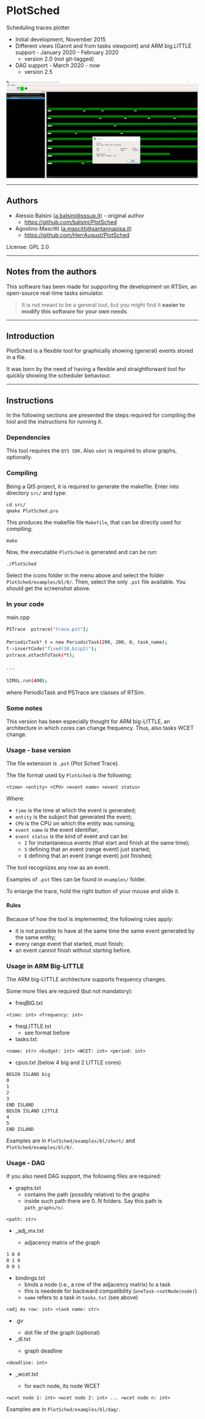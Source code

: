 # PlotSched

Scheduling traces plotter

* Initial development, November 2015
* Different views (Gannt and from tasks viewpoint) and ARM big.LITTLE support - January 2020 - February 2020
  * version 2.0 (not git-tagged)
* DAG support - March 2020 - now
  * version 2.5

![A screenshot](screens/screen_bl_0.png)

----
## Authors

* Alessio Balsini (a.balsini@sssup.it) - original author
  *  https://github.com/balsini/PlotSched
* Agostino Mascitti (a.mascitti@santannapisa.it)
  * https://github.com/HerrAugust/PlotSched

License: GPL 2.0

----
## Notes from the authors
This software has been made for supporting the
development on RTSim, an open-source real-time
tasks simulator.

> It is not meant to be a general tool, but
> you might find it **easier to modify this
> software for your own needs**.

----
## Introduction

PlotSched is a flexible tool for graphically showing (general) events stored in a file.

It was born by the need of having a flexible and straightforward tool for quickly showing the scheduler behaviour.

----

## Instructions

In the following sections are presented the steps required for compiling the tool and the instructions for running it.

### Dependencies

This tool requires the `Qt5 SDK`.
Also `xdot` is required to show graphs, optionally.

### Compiling

Being a Qt5 project, it is required to generate the makefile.
Enter into directory `src/` and type:

```
cd src/
qmake PlotSched.pro
```

This produces the makefile file `Makefile`, that can be directly used for compiling:

```
make
```

Now, the executable `PlotSched` is generated and can be run:

```
./PlotSched
```

Select the icons folder in the menu above and select the folder `PlotSched/examples/bl/0/`.
Then, select the only `.pst` file available. You should get the screenshot above.

### In your code

main.cpp

```sh
PSTrace  pstrace("trace.pst");

PeriodicTask* t = new PeriodicTask(200, 200, 0, task_name);
t->insertCode("fixed(10,bzip2)");
pstrace.attachToTask(*t);

...

SIMUL.run(400);
```

where PeriodicTask and PSTrace are classes of RTSim.

### Some notes
This version has been especially thought for ARM big-LITTLE,
an architecture in which cores can change frequency. Thus, also tasks WCET change.

### Usage - base version

The file extension is `.pst` (Plot Sched Trace).

The file format used by `PlotSched` is the following:

```
<time> <entity> <CPU> <event name> <event status>
```

Where:
* `time` is the time at which the event is generated;
* `entity` is the subject that generated the event;
* `CPU` is the CPU on which the entity was running;
* `event name` is the event identifier;
* `event status` is the kind of event and can be:
  * `I` for instantaneous events (that start and finish at the same time);
  * `S` defining that an event (range event) just started;
  * `E` defining that an event (range event) just finished;

The tool recognizes any row as an event.

Examples of `.pst` files can be found in `examples/` folder.


To enlarge the trace, hold the right button of your mouse and slide it.

#### Rules

Because of how the tool is implemented, the following rules apply:
* it is not possible to have at the same time the same event generated by the same entity;
* every range event that started, must finish;
* an event cannot finish without starting before.


### Usage in ARM Big-LITTLE
The ARM big-LITTLE architecture supports frequency
changes.

Some more files are required (but not mandatory):
* freqBIG.txt
```
<time: int> <frequency: int>
```
* freqLITTLE.txt
  * see format before
* tasks.txt
```
<name: str> <budget: int> <WCET: int> <period: int>
```
* cpus.txt (below 4 big and 2 LITTLE cores)
```
BEGIN ISLAND big
0
1
2
3
END ISLAND
BEGIN ISLAND LITTLE
4
5
END ISLAND
```

Examples are in `PlotSched/examples/bl/short/` and
`PlotSched/examples/bl/0/`.

### Usage - DAG
If you also need DAG support, the following files are required:
* graphs.txt
  * contains the path (possibly relative) to the graphs
  * inside such path there are 0..N folders. Say this path is `path_graphs/n/`.
```
<path: str>
```
* <str>_adj_mx.txt
  * adjacency matrix of the graph
```
1 0 0
0 1 0
0 0 1
```
* bindings.txt
  * binds a node (i.e., a row of the adjacency matrix) to a task
  * this is needede for backward compatibility (`oneTask->setNode(node)`)
  * `name` refers to a task in `tasks.txt` (see above)
```
<adj mx row: int> <task name: str>
```
* <str>.gv
  * dot file of the graph (optional)
* <str>_dl.txt
  * graph deadline
```
<deadline: int>
```
* <str>_wcet.txt
  * for each node, its node WCET
```
<wcet node 1: int> <wcet node 2: int> ... <wcet node n: int>
```

Examples are in `PlotSched/examples/bl/dag/`.